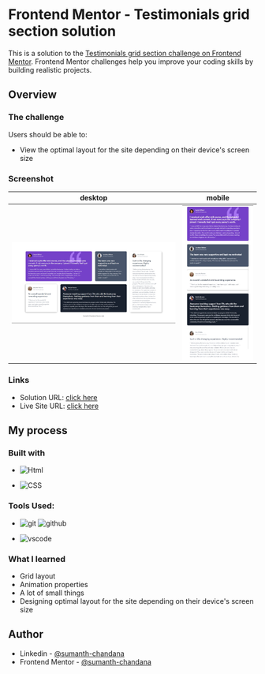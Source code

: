# Frontend Mentor - Testimonials grid section solution

This is a solution to the [Testimonials grid section challenge on Frontend Mentor](https://www.frontendmentor.io/challenges/testimonials-grid-section-Nnw6J7Un7). Frontend Mentor challenges help you improve your coding skills by building realistic projects. 

## Overview

### The challenge

Users should be able to:

- View the optimal layout for the site depending on their device's screen size

### Screenshot

| desktop | mobile |
| --- | --- |
| ![](./images/desktop-design.jpg) | ![](./images/mobile-design.jpg) |


### Links

- Solution URL: [click here](https://your-solution-url.com)
- Live Site URL: [click here](https://your-live-site-url.com)

## My process

### Built with

- ![Html](	https://img.shields.io/badge/HTML5-E34F26?style=for-the-badge&logo=html5&logoColor=white)

- ![CSS](https://img.shields.io/badge/CSS3-1572B6?style=for-the-badge&logo=css3&logoColor=white)


### Tools Used:

- ![git](https://img.shields.io/badge/GIT-E44C30?style=for-the-badge&logo=git&logoColor=white)
 ![github](https://img.shields.io/badge/GitHub-100000?style=for-the-badge&logo=github&logoColor=white)

-	![vscode](https://img.shields.io/badge/Visual_Studio_Code-0078D4?style=for-the-badge&logo=visual%20studio%20code&logoColor=white)

### What I learned

- Grid layout
- Animation properties
- A lot of small things
- Designing optimal layout for the site depending on their device's screen size

## Author

- Linkedin - [@sumanth-chandana](https://www.linkedin.com/in/sumanthchandana/)
- Frontend Mentor - [@sumanth-chandana](https://www.frontendmentor.io/profile/sumanth-chandana)